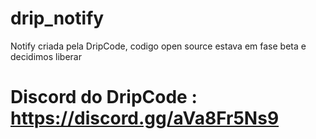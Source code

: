 # drip_notify
Notify criada pela DripCode, codigo open source estava em fase beta e decidimos liberar
# Discord do DripCode : https://discord.gg/aVa8Fr5Ns9
